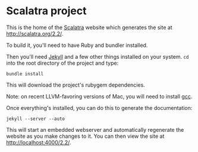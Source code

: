 # Scalatra project

This is the home of the [Scalatra](http://github.com/scalatra/scalatra/)
website which generates the site at http://scalatra.org/2.2/.

To build it, you'll need to have Ruby and bundler installed.

Then you'll need [Jekyll](https://github.com/mojombo/jekyll) and a 
few other things installed on your system. `cd` into the root directory
of the project and type:

```
bundle install
```

This will download the project's rubygem dependencies.

Note: on recent LLVM-favoring versions of Mac, you will need to install
[gcc](https://github.com/kennethreitz/osx-gcc-installer).

Once everything's installed, you can do this to generate the documentation:

```
jekyll --server --auto
```

This will start an embedded webserver and automatically regenerate the website
as you make changes to it. You can then view the site at 
[http://localhost:4000/2.2/](http://localhost:4000/2.2/).
